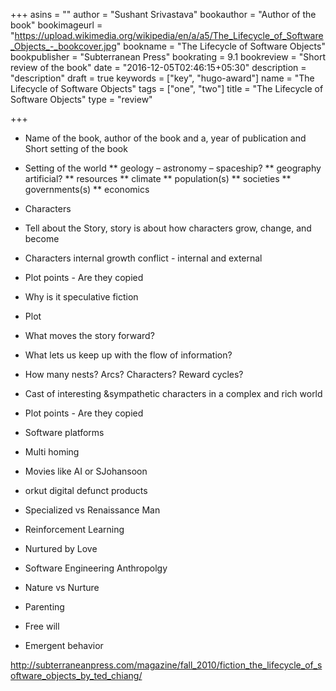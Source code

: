 +++
asins = ""
author = "Sushant Srivastava"
bookauthor = "Author of the book"
bookimageurl = "https://upload.wikimedia.org/wikipedia/en/a/a5/The_Lifecycle_of_Software_Objects_-_bookcover.jpg"
bookname = "The Lifecycle of Software Objects"
bookpublisher = "Subterranean Press"
bookrating = 9.1
bookreview = "Short review of the book"
date = "2016-12-05T02:46:15+05:30"
description = "description"
draft = true
keywords = ["key", "hugo-award"]
name = "The Lifecycle of Software Objects"
tags = ["one", "two"]
title = "The Lifecycle of Software Objects"
type = "review"

+++

* Name of the book, author of the book and a, year of publication and Short setting of the book

* Setting of the world
** geology – astronomy – spaceship?
** geography artificial?
** resources
** climate
** population(s)
** societies
** governments(s)
** economics


* Characters
* Tell about the Story, story is about how characters grow, change, and become
* Characters internal growth conflict - internal and external
* Plot points - Are they copied
* Why is it speculative fiction

* Plot
* What moves the story forward?
* What lets us keep up with the flow of information?
* How many nests? Arcs? Characters? Reward cycles?
* Cast of interesting &sympathetic characters in a complex and rich world
* Plot points - Are they copied

* Software platforms
* Multi homing
* Movies like AI or SJohansoon
* orkut digital defunct products
* Specialized vs Renaissance Man
* Reinforcement Learning
* Nurtured by Love
* Software Engineering Anthropolgy
* Nature vs Nurture
* Parenting
* Free will
* Emergent behavior


http://subterraneanpress.com/magazine/fall_2010/fiction_the_lifecycle_of_software_objects_by_ted_chiang/
